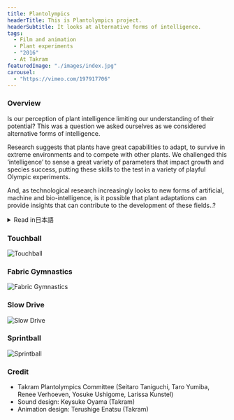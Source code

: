 ```yaml
---
title: Plantolympics
headerTitle: This is Plantolympics project.
headerSubtitle: It looks at alternative forms of intelligence.
tags:
  - Film and animation
  - Plant experiments
  - "2016"
  - At Takram
featuredImage: "./images/index.jpg"
carousel:
  - "https://vimeo.com/197917706"
---
```


### Overview

Is our perception of plant intelligence limiting our understanding of their potential? This was a question we asked ourselves as we considered alternative forms of intelligence.

Research suggests that plants have great capabilities to adapt, to survive in extreme environments and to compete with other plants. We challenged this ‘intelligence’ to sense a great variety of parameters that impact growth and species success, putting these skills to the test in a variety of playful Olympic experiments.

And, as technological research increasingly looks to new forms of artificial, machine and bio-intelligence, is it possible that plant adaptations can provide insights that can contribute to the development of these fields..?

<div class="ja">
<details>
<summary>Read in日本語</summary>

植物に対して私達が普段持っている認識が、彼らの知られざる知性を理解する妨げになってはいないだろうか？ -- この問いから始まったPlantolympicsは、まだ見ぬ知性のあり方を模索するプロジェクトである。

とある研究によれば、植物は極限環境においても、様々な情報を収集しながら適応・生存・競争することができるという。成長し繁殖するために植物が持つこの「知性」への挑戦と表敬の舞台として、彼らのためのオリンピック競技が作り出された。

テクノロジーによる知性が実現されつつある現在において、植物的な知性はどんな洞察をもたらしてくれるのだろうか？

</details>
</div>

### Touchball

![Touchball](./images/plant-touchball.gif)

### Fabric Gymnastics

![Fabric Gymnastics](./images/plant-fabric.gif)

### Slow Drive

![Slow Drive](./images/plant-slowdrive.gif)

### Sprintball

![Sprintball](./images/plant-sprint.gif)

### Credit

* Takram Plantolympics Committee (Seitaro Taniguchi, Taro Yumiba, Renee Verhoeven, Yosuke Ushigome, Larissa Kunstel)
* Sound design: Keysuke Oyama (Takram)
* Animation design: Terushige Enatsu (Takram)
